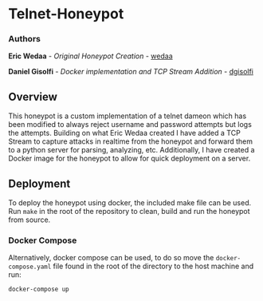 

# Telnet-Honeypot

### Authors

**Eric Wedaa** - *Original Honeypot Creation* - [wedaa](https://github.com/wedaa)

**Daniel Gisolfi** - *Docker implementation and TCP Stream Addition* - [dgisolfi](https://github.com/dgisolfi)

## Overview

This honeypot is a custom implementation of a telnet dameon which has been modified to always reject username and password attempts but logs the attempts. Building on what Eric Wedaa created I have added a TCP Stream to capture attacks in realtime from the honeypot and forward them to a python server for parsing, analyzing, etc. Additionally, I have created a Docker image for the honeypot to allow for quick deployment on a server.

## Deployment

To deploy the honeypot using docker, the included make file can be used. Run `make` in the root of the repository to clean, build and run the honeypot from source.

### Docker Compose

Alternatively, docker compose can be used, to do so move the `docker-compose.yaml` file found in the root of the directory to the host machine and run:

```
docker-compose up
```
